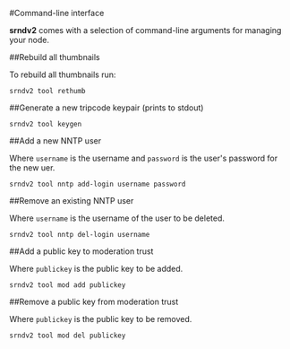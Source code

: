 #Command-line interface

**srndv2** comes with a selection of command-line arguments for managing your node.

##Rebuild all thumbnails

To rebuild all thumbnails run:

    srndv2 tool rethumb
    
##Generate a new tripcode keypair (prints to stdout)

    srndv2 tool keygen
    
##Add a new NNTP user

Where `username` is the username and `password` is the user's password for the new uer.

    srndv2 tool nntp add-login username password

##Remove an existing NNTP user

Where `username` is the username of the user to be deleted.

    srndv2 tool nntp del-login username
    
##Add a public key to moderation trust

Where `publickey` is the public key to be added.

    srndv2 tool mod add publickey
    
##Remove a public key from moderation trust

Where `publickey` is the public key to be removed.

    srndv2 tool mod del publickey
